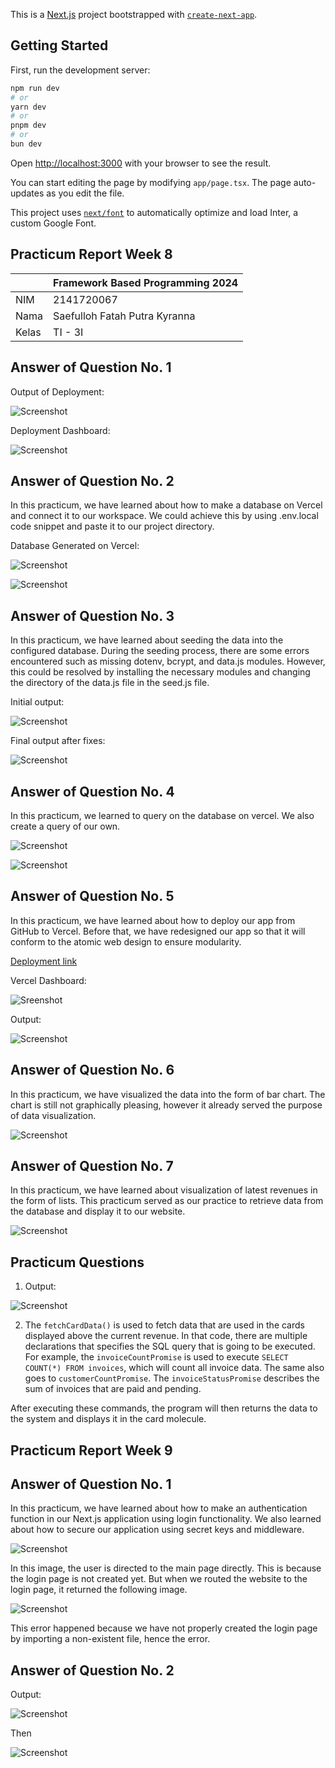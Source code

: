 This is a [Next.js](https://nextjs.org/) project bootstrapped with [`create-next-app`](https://github.com/vercel/next.js/tree/canary/packages/create-next-app).

## Getting Started

First, run the development server:

```bash
npm run dev
# or
yarn dev
# or
pnpm dev
# or
bun dev
```

Open [http://localhost:3000](http://localhost:3000) with your browser to see the result.

You can start editing the page by modifying `app/page.tsx`. The page auto-updates as you edit the file.

This project uses [`next/font`](https://nextjs.org/docs/basic-features/font-optimization) to automatically optimize and load Inter, a custom Google Font.

## Practicum Report Week 8

|  | Framework Based Programming 2024 |
|--|--|
| NIM |  2141720067|
| Nama |  Saefulloh Fatah Putra Kyranna |
| Kelas | TI - 3I |

## Answer of Question No. 1

Output of Deployment: 

![Screenshot](assets/01.png)

Deployment Dashboard: 

![Screenshot](assets/02.png)

## Answer of Question No. 2

In this practicum, we have learned about how to make a database on Vercel and connect it to our workspace. We could achieve this by using .env.local code snippet and paste it to our project directory. 

Database Generated on Vercel: 

![Screenshot](assets/03.png)

![Screenshot](assets/04.png)

## Answer of Question No. 3

In this practicum, we have learned about seeding the data into the configured database. During the seeding process, there are some errors encountered such as missing dotenv, bcrypt, and data.js modules. However, this could be resolved by installing the necessary modules and changing the directory of the data.js file in the seed.js file. 

Initial output: 

![Screenshot](assets/05.png)

Final output after fixes: 

![Screenshot](assets/06.png)

## Answer of Question No. 4

In this practicum, we learned to query on the database on vercel. We also create a query of our own. 

![Screenshot](assets/07.png)

![Screenshot](assets/08.png)

## Answer of Question No. 5

In this practicum, we have learned about how to deploy our app from GitHub to Vercel. Before that, we have redesigned our app so that it will conform to the atomic web design to ensure modularity. 

[Deployment link](https://nextjs-dashboard-wine-theta-81.vercel.app/)

Vercel Dashboard: 

![Sreenshot](assets/09.png)

Output: 

![Screenshot](assets/10.png)

## Answer of Question No. 6

In this practicum, we have visualized the data into the form of bar chart. The chart is still not graphically pleasing, however it already served the purpose of data visualization. 

![Screenshot](assets/11.png)

## Answer of Question No. 7

In this practicum, we have learned about visualization of latest revenues in the form of lists. This practicum served as our practice to retrieve data from the database and display it to our website. 

![Screenshot](assets/12.png)

## Practicum Questions

1. Output: 

![Screenshot](assets/13.png)

2. The `fetchCardData()` is used to fetch data that are used in the cards displayed above the current revenue. In that code, there are multiple declarations that specifies the SQL query that is going to be executed. For example, the `invoiceCountPromise` is used to execute `SELECT COUNT(*) FROM invoices`, which will count all invoice data. The same also goes to `customerCountPromise`. The `invoiceStatusPromise` describes the sum of invoices that are paid and pending.

After executing these commands, the program will then returns the data to the system and displays it in the card molecule. 


## Practicum Report Week 9

## Answer of Question No. 1

In this practicum, we have learned about how to make an authentication function in our Next.js application using login functionality. We also learned about how to secure our application using secret keys and middleware. 

![Screenshot](assets/14.png)

In this image, the user is directed to the main page directly. This is because the login page is not created yet. But when we routed the website to the login page, it returned the following image. 

![Screenshot](assets/15.png)

This error happened because we have not properly created the login page by importing a non-existent file, hence the error. 

## Answer of Question No. 2

Output: 

![Screenshot](assets/16.png)

Then

![Screenshot](assets/17.png)